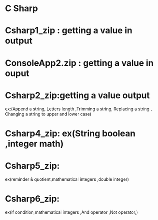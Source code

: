 # C Sharp

# Csharp1_zip : getting a value in output

# ConsoleApp2.zip : getting a value in ouput

# Csharp2_zip:getting a value output
ex:(Append a string, Letters length ,Trimming a string, Replacing a string , Changing a string to upper and lower case)

# Csharp4_zip: ex(String boolean ,integer math)

# Csharp5_zip: 
ex(reminder & quotient,mathematical integers ,double integer)

# Csharp6_zip: 
ex(if condition,mathematical integers ,And operator ,Not operator,)
